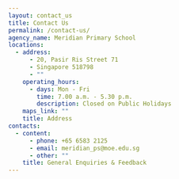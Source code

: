 ```yaml
---
layout: contact_us
title: Contact Us
permalink: /contact-us/
agency_name: Meridian Primary School
locations:
  - address:
      - 20, Pasir Ris Street 71
      - Singapore 518798
      - ""
    operating_hours:
      - days: Mon - Fri
        time: 7.00 a.m. - 5.30 p.m.
        description: Closed on Public Holidays
    maps_link: ""
    title: Address
contacts:
  - content:
      - phone: +65 6583 2125
      - email: meridian_ps@moe.edu.sg
      - other: ""
    title: General Enquiries & Feedback
---
```

